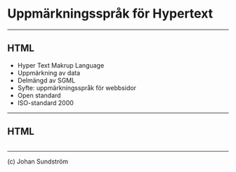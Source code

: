 # Uppmärkningsspråk för Hypertext

---

## HTML

* Hyper Text Makrup Language
* Uppmärkning av data
* Delmängd av SGML
* Syfte: uppmärkningsspråk för webbsidor
* Open standard
* ISO-standard 2000

---

## HTML

<pre><code class="language-html" data-trim><script type="text/template">
  <!DOCTYPE html>
  <html>
    <head>
      <title>ÅÄÖ-Company</title>
    </head>
    
    <body>
      <h1>The Riksbank...</h1>
      <p>Once upon a time...</p>
    </body>
  </html>
</script></code></pre>

---

(c) Johan Sundström